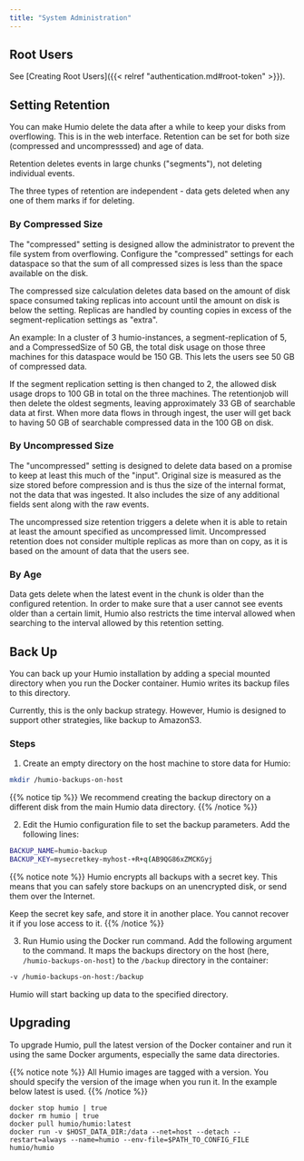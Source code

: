 ```yaml
---
title: "System Administration"
---
```


## Root Users

See [Creating Root Users]({{< relref "authentication.md#root-token" >}}).

## Setting Retention

You can make Humio delete the data after a while to keep your disks from overflowing.
This is in the web interface. Retention can be set for both size (compressed and uncompresssed) and age of data.

Retention deletes events in large chunks ("segments"), not deleting individual events.

The three types of retention are independent - data gets deleted when any one of them marks if for deleting.

### By Compressed Size

The "compressed" setting is designed allow the administrator to prevent the file system from overflowing.
Configure the "compressed" settings for each dataspace so that the sum of all compressed sizes is less than the space available on the disk.

The compressed size calculation deletes data based on the amount of disk space consumed taking replicas into account
until the amount on disk is below the setting. Replicas are handled by counting copies in excess of the segment-replication settings as "extra".

An example: In a cluster of 3 humio-instances, a segment-replication of 5, and a CompressedSize of 50 GB,
the total disk usage on those three machines for this dataspace would be 150 GB. This lets the users see 50 GB of compressed data.

If the segment replication setting is then changed to 2, the allowed disk usage drops to 100 GB in total on the three machines.
The retentionjob will then delete the oldest segments, leaving approximately 33 GB of searchable data at first.
When more data flows in through ingest, the user will get back to having 50 GB of searchable compressed data in the 100 GB on disk.

### By Uncompressed Size
The "uncompressed" setting is designed to delete data based on a promise to keep at least this much of the "input".
Original size is measured as the size stored before compression and is thus the size of the internal format,
not the data that was ingested. It also includes the size of any additional fields sent along with the raw events.

The uncompressed size retention triggers a delete when it is able to retain at least the amount specified as uncompressed limit.
Uncompressed retention does not consider multiple replicas as more than on copy, as it is based on the amount of data that the users see.

### By Age

Data gets delete when the latest event in the chunk is older than the configured retention.
In order to make sure that a user cannot see events older than a certain limit, Humio also restricts the time interval allowed when searching to
the interval allowed by this retention setting.

## Back Up

You can back up your Humio installation by adding a special mounted directory when you run the Docker container. Humio writes its backup files to this directory.

Currently, this is the only backup strategy. However, Humio is designed to support other strategies, like backup to AmazonS3.

### Steps

1. Create an empty directory on the host machine to store data for Humio:

```bash
mkdir /humio-backups-on-host
```

{{% notice tip %}}
We recommend creating the backup directory on a different disk from the main Humio data directory.
{{% /notice %}}

2. Edit the Humio configuration file to set the backup parameters. Add the following lines:


```bash
BACKUP_NAME=humio-backup
BACKUP_KEY=mysecretkey-myhost-+R+q(AB9QG86xZMCKGyj
```

{{% notice note %}}
Humio encrypts all backups with a secret key. This means that you can safely store backups on an unencrypted disk, or send them over the Internet.

Keep the secret key safe, and store it in another place. You cannot recover it if you lose access to it.
{{% /notice %}}

3. Run Humio using the Docker run command. Add the following argument to the command. It maps the backups directory on the host (here, `/humio-backups-on-host`) to the `/backup` directory in the container:

```bash
-v /humio-backups-on-host:/backup
```

Humio will start backing up data to the specified directory.


## Upgrading

To upgrade Humio, pull the latest version of the Docker container and run it using the same Docker arguments, especially the same data directories.

{{% notice note %}}
All Humio images are tagged with a version. You should specify the version of the image when you run it. In the example below latest is used.
{{% /notice %}}

```
docker stop humio | true
docker rm humio | true
docker pull humio/humio:latest
docker run -v $HOST_DATA_DIR:/data --net=host --detach --restart=always --name=humio --env-file=$PATH_TO_CONFIG_FILE humio/humio
```
